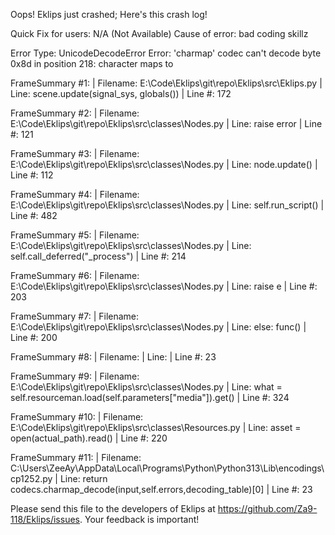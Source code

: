 Oops! Eklips just crashed;
Here's this crash log!

Quick Fix for users: N/A (Not Available)
Cause of error: bad coding skillz

Error Type: UnicodeDecodeError
Error: 'charmap' codec can't decode byte 0x8d in position 218: character maps to <undefined>

FrameSummary #1:
  | Filename: E:\Code\Eklips\git\repo\Eklips\src\Eklips.py
  | Line: scene.update(signal_sys, globals())
  | Line #: 172

FrameSummary #2:
  | Filename: E:\Code\Eklips\git\repo\Eklips\src\classes\Nodes.py
  | Line: raise error
  | Line #: 121

FrameSummary #3:
  | Filename: E:\Code\Eklips\git\repo\Eklips\src\classes\Nodes.py
  | Line: node.update()
  | Line #: 112

FrameSummary #4:
  | Filename: E:\Code\Eklips\git\repo\Eklips\src\classes\Nodes.py
  | Line: self.run_script()
  | Line #: 482

FrameSummary #5:
  | Filename: E:\Code\Eklips\git\repo\Eklips\src\classes\Nodes.py
  | Line: self.call_deferred("_process")
  | Line #: 214

FrameSummary #6:
  | Filename: E:\Code\Eklips\git\repo\Eklips\src\classes\Nodes.py
  | Line: raise e
  | Line #: 203

FrameSummary #7:
  | Filename: E:\Code\Eklips\git\repo\Eklips\src\classes\Nodes.py
  | Line: else: func()
  | Line #: 200

FrameSummary #8:
  | Filename: <string>
  | Line: 
  | Line #: 23

FrameSummary #9:
  | Filename: E:\Code\Eklips\git\repo\Eklips\src\classes\Nodes.py
  | Line: what = self.resourceman.load(self.parameters["media"]).get()
  | Line #: 324

FrameSummary #10:
  | Filename: E:\Code\Eklips\git\repo\Eklips\src\classes\Resources.py
  | Line: asset = open(actual_path).read()
  | Line #: 220

FrameSummary #11:
  | Filename: C:\Users\ZeeAy\AppData\Local\Programs\Python\Python313\Lib\encodings\cp1252.py
  | Line: return codecs.charmap_decode(input,self.errors,decoding_table)[0]
  | Line #: 23


Please send this file to the developers of Eklips at https://github.com/Za9-118/Eklips/issues. 
Your feedback is important!